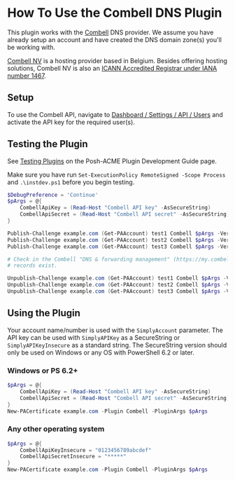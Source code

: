 # How To Use the Combell DNS Plugin

This plugin works with the [Combell][1] DNS provider. We assume you have already setup an account and have created the
DNS domain zone(s) you'll be working with.

[Combell NV][1] is a hosting provider based in Belgium. Besides offering hosting solutions, Combell NV is also an 
[ICANN Accredited Registrar under IANA number 1467](https://www.icann.org/en/accredited-registrars?sort-direction=asc&sort-param=name&page=1&iana-number=1467&country=Belgium).

## Setup

To use the Combell API, navigate to [Dashboard / Settings / API / Users](https://my.combell.com/en/settings/api/users)
and activate the API key for the required user(s).

## Testing the Plugin

See [Testing Plugins][2] on the Posh-ACME Plugin Development Guide page.

Make sure you have run `Set-ExecutionPolicy RemoteSigned -Scope Process` and `.\instdev.ps1` before you begin testing.

``` powershell
$DebugPreference = 'Continue'
$pArgs = @{
    CombellApiKey = (Read-Host "Combell API key" -AsSecureString)
    CombellApiSecret = (Read-Host "Combell API secret" -AsSecureString)
}

Publish-Challenge example.com (Get-PAAccount) test1 Combell $pArgs -Verbose
Publish-Challenge example.com (Get-PAAccount) test2 Combell $pArgs -Verbose
Publish-Challenge example.com (Get-PAAccount) test3 Combell $pArgs -Verbose

# Check in the Combell "DNS & forwarding management" (https://my.combell.com/en/product/dns) portal whether the test
# records exist. 

Unpublish-Challenge example.com (Get-PAAccount) test1 Combell $pArgs -Verbose
Unpublish-Challenge example.com (Get-PAAccount) test2 Combell $pArgs -Verbose
Unpublish-Challenge example.com (Get-PAAccount) test3 Combell $pArgs -Verbose
```

## Using the Plugin

Your account name/number is used with the `SimplyAccount` parameter. The API key can be used with `SimplyAPIKey` as a SecureString or `SimplyAPIKeyInsecure` as a standard string. The SecureString version should only be used on Windows or any OS with PowerShell 6.2 or later.

### Windows or PS 6.2+

``` powershell
$pArgs = @{
    CombellApiKey = (Read-Host "Combell API key" -AsSecureString)
    CombellApiSecret = (Read-Host "Combell API secret" -AsSecureString)
}
New-PACertificate example.com -Plugin Combell -PluginArgs $pArgs
```

### Any other operating system

``` powershell
$pArgs = @{
    CombellApiKeyInsecure = "0123456789abcdef"
    CombellApiSecretInsecure = "*****"
}
New-PACertificate example.com -Plugin Combell -PluginArgs $pArgs
```

[1]: https://www.combell.com/
[2]: https://poshac.me/docs/v4/Plugins/Plugin-Development-Guide/#testing-plugins
